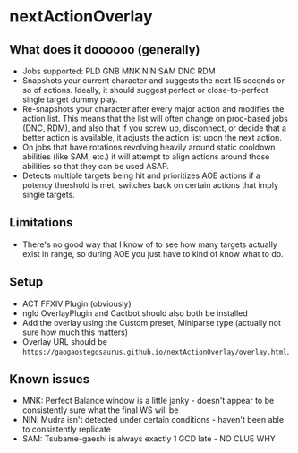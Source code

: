 # nextActionOverlay

## What does it doooooo (generally)

- Jobs supported: PLD GNB MNK NIN SAM DNC RDM
- Snapshots your current character and suggests the next 15 seconds or so of actions. Ideally, it should suggest perfect or close-to-perfect single target dummy play.
- Re-snapshots your character after every major action and modifies the action list. This means that the list will often change on proc-based jobs (DNC, RDM), and also that if you screw up, disconnect, or decide that a better action is available, it adjusts the action list upon the next action.
- On jobs that have rotations revolving heavily around static cooldown abilities (like SAM, etc.) it will attempt to align actions around those abilities so that they can be used ASAP.
- Detects multiple targets being hit and prioritizes AOE actions if a potency threshold is met, switches back on certain actions that imply single targets.

## Limitations

- There's no good way that I know of to see how many targets actually exist in range, so during AOE you just have to kind of know what to do.

## Setup

- ACT FFXIV Plugin (obviously)
- ngld OverlayPlugin and Cactbot should also both be installed
- Add the overlay using the Custom preset, Miniparse type (actually not sure how much this matters)
- Overlay URL should be `https://gaogaostegosaurus.github.io/nextActionOverlay/overlay.html`.

## Known issues

- MNK: Perfect Balance window is a little janky - doesn't appear to be consistently sure what the final WS will be
- NIN: Mudra isn't detected under certain conditions - haven't been able to consistently replicate
- SAM: Tsubame-gaeshi is always exactly 1 GCD late - NO CLUE WHY
